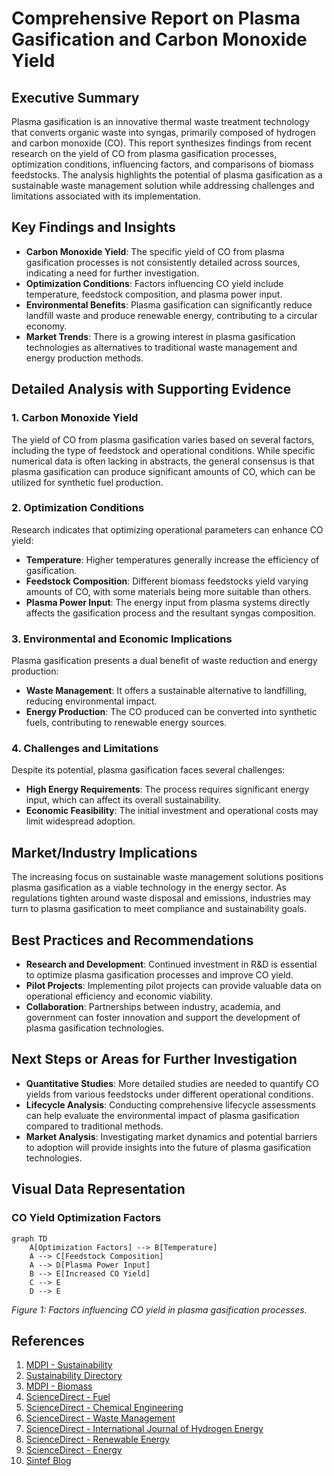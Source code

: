 # Comprehensive Report on Plasma Gasification and Carbon Monoxide Yield

## Executive Summary
Plasma gasification is an innovative thermal waste treatment technology that converts organic waste into syngas, primarily composed of hydrogen and carbon monoxide (CO). This report synthesizes findings from recent research on the yield of CO from plasma gasification processes, optimization conditions, influencing factors, and comparisons of biomass feedstocks. The analysis highlights the potential of plasma gasification as a sustainable waste management solution while addressing challenges and limitations associated with its implementation.

## Key Findings and Insights
- **Carbon Monoxide Yield**: The specific yield of CO from plasma gasification processes is not consistently detailed across sources, indicating a need for further investigation.
- **Optimization Conditions**: Factors influencing CO yield include temperature, feedstock composition, and plasma power input.
- **Environmental Benefits**: Plasma gasification can significantly reduce landfill waste and produce renewable energy, contributing to a circular economy.
- **Market Trends**: There is a growing interest in plasma gasification technologies as alternatives to traditional waste management and energy production methods.

## Detailed Analysis with Supporting Evidence

### 1. Carbon Monoxide Yield
The yield of CO from plasma gasification varies based on several factors, including the type of feedstock and operational conditions. While specific numerical data is often lacking in abstracts, the general consensus is that plasma gasification can produce significant amounts of CO, which can be utilized for synthetic fuel production.

### 2. Optimization Conditions
Research indicates that optimizing operational parameters can enhance CO yield:
- **Temperature**: Higher temperatures generally increase the efficiency of gasification.
- **Feedstock Composition**: Different biomass feedstocks yield varying amounts of CO, with some materials being more suitable than others.
- **Plasma Power Input**: The energy input from plasma systems directly affects the gasification process and the resultant syngas composition.

### 3. Environmental and Economic Implications
Plasma gasification presents a dual benefit of waste reduction and energy production:
- **Waste Management**: It offers a sustainable alternative to landfilling, reducing environmental impact.
- **Energy Production**: The CO produced can be converted into synthetic fuels, contributing to renewable energy sources.

### 4. Challenges and Limitations
Despite its potential, plasma gasification faces several challenges:
- **High Energy Requirements**: The process requires significant energy input, which can affect its overall sustainability.
- **Economic Feasibility**: The initial investment and operational costs may limit widespread adoption.

## Market/Industry Implications
The increasing focus on sustainable waste management solutions positions plasma gasification as a viable technology in the energy sector. As regulations tighten around waste disposal and emissions, industries may turn to plasma gasification to meet compliance and sustainability goals.

## Best Practices and Recommendations
- **Research and Development**: Continued investment in R&D is essential to optimize plasma gasification processes and improve CO yield.
- **Pilot Projects**: Implementing pilot projects can provide valuable data on operational efficiency and economic viability.
- **Collaboration**: Partnerships between industry, academia, and government can foster innovation and support the development of plasma gasification technologies.

## Next Steps or Areas for Further Investigation
- **Quantitative Studies**: More detailed studies are needed to quantify CO yields from various feedstocks under different operational conditions.
- **Lifecycle Analysis**: Conducting comprehensive lifecycle assessments can help evaluate the environmental impact of plasma gasification compared to traditional methods.
- **Market Analysis**: Investigating market dynamics and potential barriers to adoption will provide insights into the future of plasma gasification technologies.

## Visual Data Representation
### CO Yield Optimization Factors
```mermaid
graph TD
    A[Optimization Factors] --> B[Temperature]
    A --> C[Feedstock Composition]
    A --> D[Plasma Power Input]
    B --> E[Increased CO Yield]
    C --> E
    D --> E
```
*Figure 1: Factors influencing CO yield in plasma gasification processes.*

## References
1. [MDPI - Sustainability](https://www.mdpi.com/2071-1050/17/5/2040)
2. [Sustainability Directory](https://energy.sustainability-directory.com/question/how-effective-is-plasma-gasification/)
3. [MDPI - Biomass](https://www.mdpi.com/2673-4117/6/1/12)
4. [ScienceDirect - Fuel](https://www.sciencedirect.com/science/article/abs/pii/S001623612401812X)
5. [ScienceDirect - Chemical Engineering](https://www.sciencedirect.com/science/article/abs/pii/S1385894725009957)
6. [ScienceDirect - Waste Management](https://www.sciencedirect.com/science/article/abs/pii/S036031992402384X)
7. [ScienceDirect - International Journal of Hydrogen Energy](https://www.sciencedirect.com/science/article/abs/pii/S0956053X24003726)
8. [ScienceDirect - Renewable Energy](https://www.sciencedirect.com/science/article/abs/pii/S0960148124017178)
9. [ScienceDirect - Energy](https://www.sciencedirect.com/science/article/pii/S0360544225003603)
10. [Sintef Blog](https://blog.sintef.com/industry/modelling-how-a-plasma-gasifier-can-reduce-co2-emissions/)